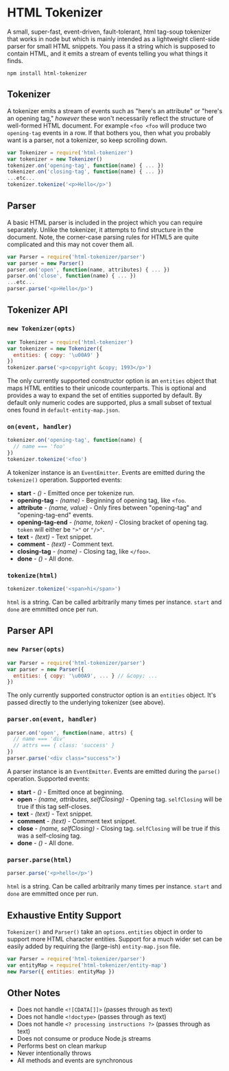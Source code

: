 # HTML Tokenizer

A small, super-fast, event-driven, fault-tolerant, html tag-soup tokenizer that works in node but which is mainly intended as a lightweight client-side parser for small HTML snippets.
You pass it a string which is supposed to contain HTML, and it emits a stream of events telling you what things it finds.

```
npm install html-tokenizer
```

## Tokenizer

A tokenizer emits a stream of events such as "here's an attribute" or "here's an opening tag," *however* these won't necessarily reflect the structure of well-formed HTML document.
For example `<foo <foo` will produce two `opening-tag` events in a row.
If that bothers you, then what you probably want is a parser, not a tokenizer, so keep scrolling down.

```js
var Tokenizer = require('html-tokenizer')
var tokenizer = new Tokenizer()
tokenizer.on('opening-tag', function(name) { ... })
tokenizer.on('closing-tag', function(name) { ... })
...etc...
tokenizer.tokenize('<p>Hello</p>')
```

## Parser

A basic HTML parser is included in the project which you can require separately.
Unlike the tokenizer, it attempts to find structure in the document.
Note, the corner-case parsing rules for HTML5 are quite complicated and this may not cover them all.

```js
var Parser = require('html-tokenizer/parser')
var parser = new Parser()
parser.on('open', function(name, attributes) { ... })
parser.on('close', function(name) { ... })
...etc...
parser.parse('<p>Hello</p>')
```

## Tokenizer API

### `new Tokenizer(opts)`

```js
var Tokenizer = require('html-tokenizer')
var tokenizer = new Tokenizer({
  entities: { copy: '\u00A9' }
})
tokenizer.parse('<p>copyright &copy; 1993</p>')
```

The only currently supported constructor option is an `entities` object that maps HTML entities to their unicode counterparts.
This is optional and provides a way to expand the set of entities supported by default.
By default only numeric codes are supported, plus a small subset of textual ones found in `default-entity-map.json`.

### `on(event, handler)`

```js
tokenizer.on('opening-tag', function(name) {
  // name === 'foo'
})
tokenizer.tokenize('<foo')
```

A tokenizer instance is an `EventEmitter`.
Events are emitted during the `tokenize()` operation.
Supported events:

 * **start**           - *()*            - Emitted once per tokenize run.
 * **opening-tag**     - *(name)*        - Beginning of opening tag, like `<foo`.
 * **attribute**       - *(name, value)* - Only fires between "opening-tag" and "opening-tag-end" events.
 * **opening-tag-end** - *(name, token)* - Closing bracket of opening tag. `token` will either be `">"` or `"/>"`.
 * **text**            - *(text)*        - Text snippet.
 * **comment**         - *(text)*        - Comment text.
 * **closing-tag**     - *(name)*        - Closing tag, like `</foo>`.
 * **done**            - *()*            - All done.

### `tokenize(html)`

```js
tokenizer.tokenize('<span>hi</span>')
```

`html` is a string.
Can be called arbitrarily many times per instance.
`start` and `done` are emmitted once per run.

## Parser API

### `new Parser(opts)`

```js
var Parser = require('html-tokenizer/parser')
var parser = new Parser({
  entities: { copy: '\u00A9', ... } // &copy; ...
})
```

The only currently supported constructor option is an `entities` object.
It's passed directly to the underlying tokenizer (see above).

### `parser.on(event, handler)`

```js
parser.on('open', function(name, attrs) {
  // name === 'div'
  // attrs === { class: 'success' }
})
parser.parse('<div class="success">')
```

A parser instance is an `EventEmitter`.
Events are emitted during the `parse()` operation.
Supported events:

 * **start**   - *()*                              - Emitted once at beginning.
 * **open**    - *(name, attributes, selfClosing)* - Opening tag. `selfClosing` will be true if this tag self-closes.
 * **text**    - *(text)*                          - Text snippet.
 * **comment** - *(text)*                          - Comment text snippet.
 * **close**   - *(name, selfClosing)*             - Closing tag. `selfClosing` will be true if this was a self-closing tag.
 * **done**    - *()*                              - All done.

### `parser.parse(html)`

```js
parser.parse('<p>hello</p>')
```

`html` is a string.
Can be called arbitrarily many times per instance.
`start` and `done` are emmitted once per run.

## Exhaustive Entity Support

`Tokenizer()` and `Parser()` take an `options.entities` object in order to support more HTML character entities.
Support for a much wider set can be easily added by requiring the (large-ish) `entity-map.json` file.

```js
var Parser = require('html-tokenizer/parser')
var entityMap = require('html-tokenizer/entity-map')
new Parser({ entities: entityMap })
```

## Other Notes

 * Does not handle `<![CDATA[]]>` (passes through as text)
 * Does not handle `<!doctype>` (passes through as text)
 * Does not handle `<? processing instructions ?>` (passes through as text)
 * Does not consume or produce Node.js streams
 * Performs best on clean markup
 * Never intentionally throws
 * All methods and events are synchronous
